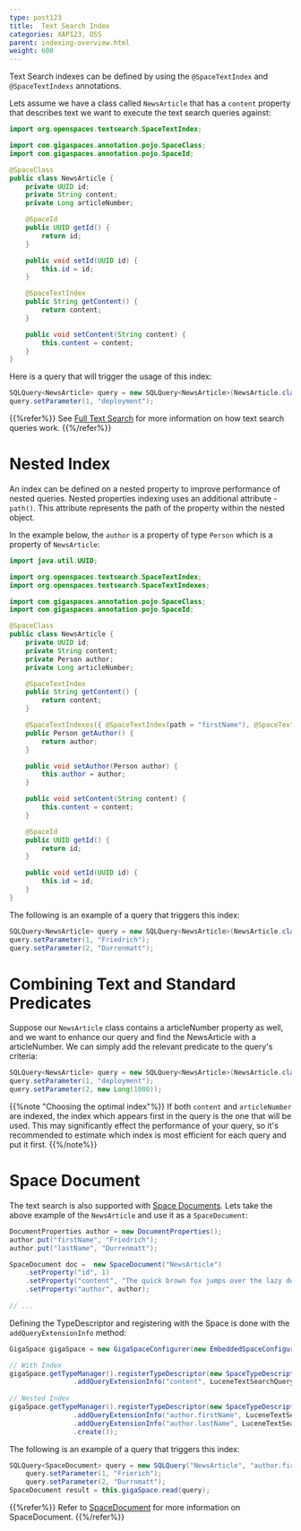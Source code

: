 ```yaml
---
type: post123
title:  Text Search Index
categories: XAP123, OSS
parent: indexing-overview.html
weight: 600
---
```

 
Text Search indexes can be defined by using the `@SpaceTextIndex` and `@SpaceTextIndexs` annotations.

Lets assume we have a class called `NewsArticle` that has a `content` property that describes text we want to execute the text search queries 
against:

```java
import org.openspaces.textsearch.SpaceTextIndex;

import com.gigaspaces.annotation.pojo.SpaceClass;
import com.gigaspaces.annotation.pojo.SpaceId;

@SpaceClass
public class NewsArticle {
	private UUID id;
	private String content;
	private Long articleNumber;

	@SpaceId
	public UUID getId() {
		return id;
	}

	public void setId(UUID id) {
		this.id = id;
	}

	@SpaceTextIndex
	public String getContent() {
		return content;
	}

	public void setContent(String content) {
		this.content = content;
	}
}
```

Here is a query that will trigger the usage of this index:

```java
SQLQuery<NewsArticle> query = new SQLQuery<NewsArticle>(NewsArticle.class, "content text:match ?");
query.setParameter(1, "deployment"); 
```

{{%refer%}}
See [Full Text Search](./query-full-text-search.html)  for more information on how text search queries work. 
{{%/refer%}}

# Nested Index

An index can be defined on a nested property to improve performance of nested queries. Nested properties indexing uses an additional attribute - `path()`.
This attribute represents the path of the property within the nested object.

In the example below, the `author` is a property of type `Person`  which is a property of `NewsArticle`:


 
```java
import java.util.UUID;

import org.openspaces.textsearch.SpaceTextIndex;
import org.openspaces.textsearch.SpaceTextIndexes;

import com.gigaspaces.annotation.pojo.SpaceClass;
import com.gigaspaces.annotation.pojo.SpaceId;

@SpaceClass
public class NewsArticle {
	private UUID id;
	private String content;
	private Person author;
	private Long articleNumber;

	@SpaceTextIndex
	public String getContent() {
		return content;
	}

	@SpaceTextIndexes({ @SpaceTextIndex(path = "firstName"), @SpaceTextIndex(path = "lastName") })
	public Person getAuthor() {
		return author;
	}

	public void setAuthor(Person author) {
		this.author = author;
	}

	public void setContent(String content) {
		this.content = content;
	}

	@SpaceId
	public UUID getId() {
		return id;
	}

	public void setId(UUID id) {
		this.id = id;
	}
}
```
 
The following is an example of a query that triggers this index:

```java
SQLQuery<NewsArticle> query = new SQLQuery<NewsArticle>(NewsArticle.class, "author.firstName text:match ? AND  author.lastName text:match ?");
query.setParameter(1, "Friedrich");
query.setParameter(2, "Durrenmatt");
```

# Combining Text and Standard Predicates

Suppose our `NewsArticle` class contains a articleNumber property as well, and we want to enhance our query and find the NewsArticle with a articleNumber. We can simply add the relevant predicate to the query's criteria:

```java
SQLQuery<NewsArticle> query = new SQLQuery<NewsArticle>(NewsArticle.class, "content text:match ? AND articleNumber < ?");
query.setParameter(1, "deployment");
query.setParameter(2, new Long(1000));	
```


{{%note "Choosing the optimal index"%}}
If both `content` and `articleNumber` are indexed, the index which appears first in the query is the one that will be used. This may significantly effect the performance of your query, so it's recommended to estimate which index is most efficient for each query and put it first.
{{%/note%}}



# Space Document

The text search is also supported with [Space Documents](./document-overview.html). Lets take the above example of the `NewsArticle` and use it as a `SpaceDocument`:

```java
DocumentProperties author = new DocumentProperties();
author.put("firstName", "Friedrich");
author.put("lastName", "Durrenmatt");

SpaceDocument doc =  new SpaceDocument("NewsArticle")
	.setProperty("id", 1)
	.setProperty("content", "The quick brown fox jumps over the lazy dog")
	.setProperty("author", author);
 
// ...
```


Defining the TypeDescriptor and registering with the Space is done with the `addQueryExtensionInfo` method:

```java
GigaSpace gigaSpace = new GigaSpaceConfigurer(new EmbeddedSpaceConfigurer("xapSpace")).gigaSpace();

// With Index 
gigaSpace.getTypeManager().registerTypeDescriptor(new SpaceTypeDescriptorBuilder(typeName).idProperty("id")
				.addQueryExtensionInfo("content", LuceneTextSearchQueryExtensionProvider.index()).create());
				
// Nested Index 
gigaSpace.getTypeManager().registerTypeDescriptor(new SpaceTypeDescriptorBuilder(typeName).idProperty("id")
				.addQueryExtensionInfo("author.firstName", LuceneTextSearchQueryExtensionProvider.index())
				.addQueryExtensionInfo("author.lastName", LuceneTextSearchQueryExtensionProvider.index())
				.create());	
```

The following is an example of a query that triggers this index:

```java
SQLQuery<SpaceDocument> query = new SQLQuery("NewsArticle", "author.firstName text:match ? AND author.lastName text:match ?")
	query.setParameter(1, "Frierich");
	query.setParameter(2, "Durrnmatt");
SpaceDocument result = this.gigaSpace.read(query);
```

{{%refer%}}
Refer to [SpaceDocument](./document-overview.html) for more information on SpaceDocument.
{{%/refer%}}






 
